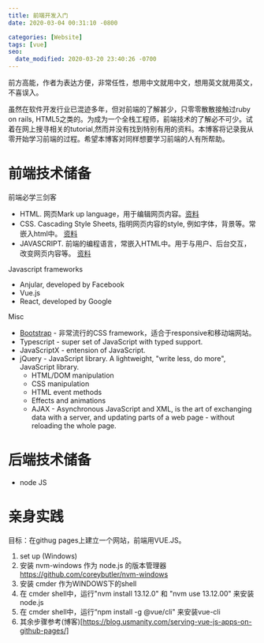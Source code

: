 ```yaml
---
title: 前端开发入门
date: 2020-03-04 00:31:10 -0800

categories: [Website]
tags: [vue]
seo:
  date_modified: 2020-03-20 23:40:26 -0700
---
```

>
前方高能，作者为表达方便，非常任性，想用中文就用中文，想用英文就用英文， 不喜误入。

虽然在软件开发行业已混迹多年，但对前端的了解甚少，只零零散散接触过ruby on rails, HTML5之类的。为成为一个全栈工程师，前端技术的了解必不可少。试着在网上搜寻相关的tutorial,然而并没有找到特别有用的资料。本博客将记录我从零开始学习前端的过程。希望本博客对同样想要学习前端的人有所帮助。

# 前端技术储备
前端必学三剑客
* HTML. 网页Mark up language，用于编辑网页内容。[资料](https://www.w3schools.com/html/default.asp)
* CSS. Cascading Style Sheets, 指明网页内容的style, 例如字体，背景等。常嵌入html中。 [资料](https://www.w3schools.com/css/)
* JAVASCRIPT. 前端的编程语言，常嵌入HTML中。用于与用户、后台交互，改变网页内容等。 [资料](https://www.w3schools.com/js/)

Javascript frameworks
* Anjular, developed by Facebook
* Vue.js
* React, developed by Google

Misc
* [Bootstrap](https://www.w3schools.com/whatis/whatis_bootstrap.asp) - 非常流行的CSS framework，适合于responsive和移动端网站。
* Typescript - super set of JavaScript with typed support. 
* JavaScriptX - entension of JavaScript. 
* jQuery - JavaScript library.  A lightweight, "write less, do more", JavaScript library.
  + HTML/DOM manipulation
  + CSS manipulation
  + HTML event methods
  + Effects and animations
  + AJAX - Asynchronous JavaScript and XML, is the art of exchanging data with a server, and updating parts of a web page - without reloading the whole page.

# 后端技术储备
* node JS

# 亲身实践
目标：在githug pages上建立一个网站，前端用VUE.JS。

1. set up (Windows)
  1. 安装 nvm-windows 作为 node.js 的版本管理器 https://github.com/coreybutler/nvm-windows
  1. 安装 cmder 作为WINDOWS下的shell
  1. 在 cmder shell中，运行"nvm install 13.12.0" 和 "nvm use 13.12.00" 来安装 node.js
  1. 在 cmder shell中，运行“npm install -g @vue/cli" 来安装vue-cli
2. 其余步骤参考(博客)[https://blog.usmanity.com/serving-vue-js-apps-on-github-pages/]

